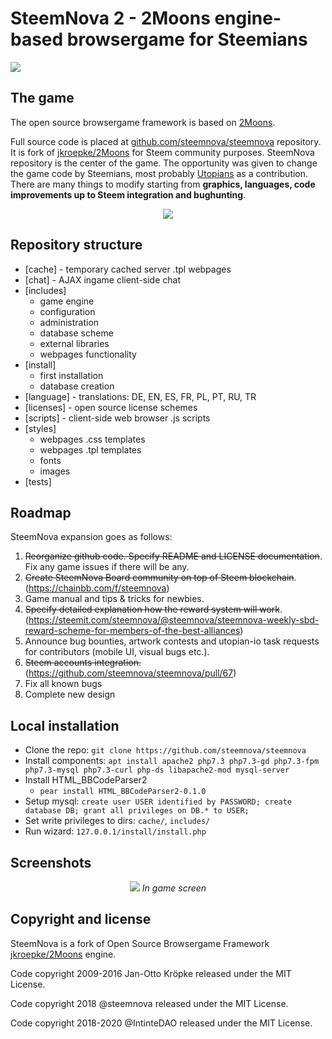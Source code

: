 # SteemNova 2 - 2Moons engine-based browsergame for Steemians

![](https://steemitimages.com/DQmNhKvcRhp5THpijqS45M18MiDpg1Cvc78Sv9rKCiJi5NJ/image.png)


## The game

The open source browsergame framework is based on [2Moons](https://gitter.im/2MoonsGame/Lobby/).

Full source code is placed at [github.com/steemnova/steemnova](https://github.com/steemnova/steemnova) repository. It is fork of [jkroepke/2Moons](https://github.com/jkroepke/2Moons) for Steem community purposes. SteemNova repository is the center of the game. The opportunity was given to change the game code by Steemians, most probably [Utopians](https://utopian.io/) as a contribution. There are many things to modify starting from **graphics, languages, code improvements up to Steem integration and bughunting**.

<p align="center">
<img src="https://www.steem.center/images/archive/5/55/20160814202358%21Steem_Logo.png">
</p>


## Repository structure

- [cache] - temporary cached server .tpl webpages
- [chat] - AJAX ingame client-side chat
- [includes]
  - game engine
  - configuration
  - administration
  - database scheme
  - external libraries
  - webpages functionality
- [install]
  - first installation
  - database creation
- [language] - translations: DE, EN, ES, FR, PL, PT, RU, TR
- [licenses] - open source license schemes
- [scripts] - client-side web browser .js scripts
- [styles] 
  - webpages .css templates
  - webpages .tpl templates
  - fonts
  - images
- [tests]


## Roadmap

SteemNova expansion goes as follows:
1. ~~Reorganize github code. Specify README and LICENSE documentation~~. Fix any game issues if there will be any.
2. ~~Create SteemNova Board community on top of Steem blockchain~~. (https://chainbb.com/f/steemnova)
3. Game manual and tips & tricks for newbies.
4. ~~Specify detailed explanation how the reward system will work~~. (https://steemit.com/steemnova/@steemnova/steemnova-weekly-sbd-reward-scheme-for-members-of-the-best-alliances)
5. Announce bug bounties, artwork contests and utopian-io task requests for contributors (mobile UI, visual bugs etc.).
6. ~~Steem accounts integration.~~ (https://github.com/steemnova/steemnova/pull/67)
7. Fix all known bugs
8. Complete new design

## Local installation

- Clone the repo: `git clone https://github.com/steemnova/steemnova`
- Install components: `apt install apache2 php7.3 php7.3-gd php7.3-fpm php7.3-mysql php7.3-curl php-ds libapache2-mod mysql-server`
- Install HTML_BBCodeParser2
    - `pear install HTML_BBCodeParser2-0.1.0`
- Setup mysql: `create user USER identified by PASSWORD; create database DB; grant all privileges on DB.* to USER;`
- Set write privileges to dirs: `cache/`, `includes/`
- Run wizard: `127.0.0.1/install/install.php`

## Screenshots

<p align="center">
<img src="https://user-images.githubusercontent.com/56807194/69483643-10b60100-0e2a-11ea-826f-d657bcceb40a.png">
  <i>In game screen</i>
</p>

## Copyright and license

SteemNova is a fork of Open Source Browsergame Framework [jkroepke/2Moons](https://github.com/jkroepke/2Moons) engine.

Code copyright 2009-2016 Jan-Otto Kröpke released under the MIT License.

Code copyright 2018 @steemnova released under the MIT License.

Code copyright 2018-2020 @IntinteDAO released under the MIT License.
